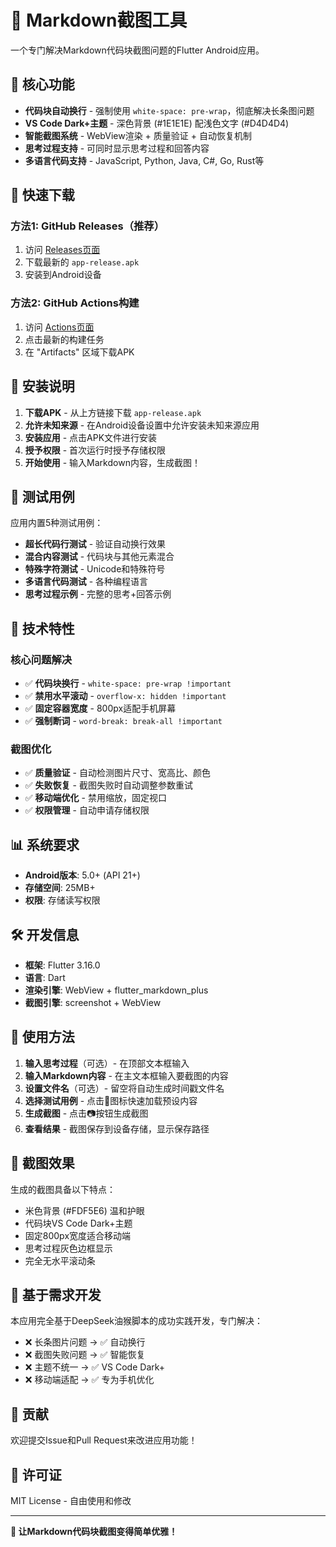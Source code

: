 # 📱 Markdown截图工具

一个专门解决Markdown代码块截图问题的Flutter Android应用。

## 🎯 核心功能

- **代码块自动换行** - 强制使用 `white-space: pre-wrap`，彻底解决长条图问题
- **VS Code Dark+主题** - 深色背景 (#1E1E1E) 配浅色文字 (#D4D4D4)
- **智能截图系统** - WebView渲染 + 质量验证 + 自动恢复机制
- **思考过程支持** - 可同时显示思考过程和回答内容
- **多语言代码支持** - JavaScript, Python, Java, C#, Go, Rust等

## 🚀 快速下载

### 方法1: GitHub Releases（推荐）
1. 访问 [Releases页面](../../releases)
2. 下载最新的 `app-release.apk`
3. 安装到Android设备

### 方法2: GitHub Actions构建
1. 访问 [Actions页面](../../actions)
2. 点击最新的构建任务
3. 在 "Artifacts" 区域下载APK

## 📱 安装说明

1. **下载APK** - 从上方链接下载 `app-release.apk`
2. **允许未知来源** - 在Android设备设置中允许安装未知来源应用
3. **安装应用** - 点击APK文件进行安装
4. **授予权限** - 首次运行时授予存储权限
5. **开始使用** - 输入Markdown内容，生成截图！

## 🧪 测试用例

应用内置5种测试用例：
- **超长代码行测试** - 验证自动换行效果
- **混合内容测试** - 代码块与其他元素混合
- **特殊字符测试** - Unicode和特殊符号
- **多语言代码测试** - 各种编程语言
- **思考过程示例** - 完整的思考+回答示例

## 🔧 技术特性

### 核心问题解决
- ✅ **代码块换行** - `white-space: pre-wrap !important`
- ✅ **禁用水平滚动** - `overflow-x: hidden !important`
- ✅ **固定容器宽度** - 800px适配手机屏幕
- ✅ **强制断词** - `word-break: break-all !important`

### 截图优化
- ✅ **质量验证** - 自动检测图片尺寸、宽高比、颜色
- ✅ **失败恢复** - 截图失败时自动调整参数重试
- ✅ **移动端优化** - 禁用缩放，固定视口
- ✅ **权限管理** - 自动申请存储权限

## 📊 系统要求

- **Android版本**: 5.0+ (API 21+)
- **存储空间**: 25MB+
- **权限**: 存储读写权限

## 🛠️ 开发信息

- **框架**: Flutter 3.16.0
- **语言**: Dart
- **渲染引擎**: WebView + flutter_markdown_plus
- **截图引擎**: screenshot + WebView

## 📸 使用方法

1. **输入思考过程**（可选）- 在顶部文本框输入
2. **输入Markdown内容** - 在主文本框输入要截图的内容
3. **设置文件名**（可选）- 留空将自动生成时间戳文件名
4. **选择测试用例** - 点击🧪图标快速加载预设内容
5. **生成截图** - 点击📷按钮生成截图
6. **查看结果** - 截图保存到设备存储，显示保存路径

## 🎨 截图效果

生成的截图具备以下特点：
- 米色背景 (#FDF5E6) 温和护眼
- 代码块VS Code Dark+主题
- 固定800px宽度适合移动端
- 思考过程灰色边框显示
- 完全无水平滚动条

## 📝 基于需求开发

本应用完全基于DeepSeek油猴脚本的成功实践开发，专门解决：
- ❌ 长条图片问题 → ✅ 自动换行
- ❌ 截图失败问题 → ✅ 智能恢复
- ❌ 主题不统一 → ✅ VS Code Dark+
- ❌ 移动端适配 → ✅ 专为手机优化

## 🤝 贡献

欢迎提交Issue和Pull Request来改进应用功能！

## 📄 许可证

MIT License - 自由使用和修改

---

**🎉 让Markdown代码块截图变得简单优雅！**
